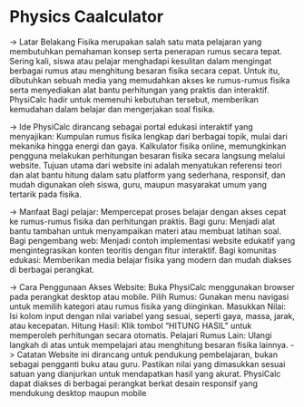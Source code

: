 # Physics Caalculator
-> Latar Belakang
Fisika merupakan salah satu mata pelajaran yang membutuhkan pemahaman konsep serta penerapan rumus secara tepat. Sering kali, siswa atau pelajar menghadapi kesulitan dalam mengingat berbagai rumus atau menghitung besaran fisika secara cepat. Untuk itu, dibutuhkan sebuah media yang memudahkan akses ke rumus-rumus fisika serta menyediakan alat bantu perhitungan yang praktis dan interaktif. PhysiCalc hadir untuk memenuhi kebutuhan tersebut, memberikan kemudahan dalam belajar dan mengerjakan soal fisika.

-> Ide
PhysiCalc dirancang sebagai portal edukasi interaktif yang menyajikan:
Kumpulan rumus fisika lengkap dari berbagai topik, mulai dari mekanika hingga energi dan gaya.
Kalkulator fisika online, memungkinkan pengguna melakukan perhitungan besaran fisika secara langsung melalui website.
Tujuan utama dari website ini adalah menyatukan referensi teori dan alat bantu hitung dalam satu platform yang sederhana, responsif, dan mudah digunakan oleh siswa, guru, maupun masyarakat umum yang tertarik pada fisika.

-> Manfaat
Bagi pelajar: Mempercepat proses belajar dengan akses cepat ke rumus-rumus fisika dan perhitungan praktis.
Bagi guru: Menjadi alat bantu tambahan untuk menyampaikan materi atau membuat latihan soal.
Bagi pengembang web: Menjadi contoh implementasi website edukatif yang mengintegrasikan konten teoritis dengan fitur interaktif.
Bagi komunitas edukasi: Memberikan media belajar fisika yang modern dan mudah diakses di berbagai perangkat.

-> Cara Penggunaan
Akses Website: Buka PhysiCalc menggunakan browser pada perangkat desktop atau mobile.
Pilih Rumus: Gunakan menu navigasi untuk memilih kategori atau rumus fisika yang diinginkan.
Masukkan Nilai: Isi kolom input dengan nilai variabel yang sesuai, seperti gaya, massa, jarak, atau kecepatan.
Hitung Hasil: Klik tombol “HITUNG HASIL” untuk memperoleh perhitungan secara otomatis.
Pelajari Rumus Lain: Ulangi langkah di atas untuk mempelajari atau menghitung besaran fisika lainnya.
-> Catatan
Website ini dirancang untuk pendukung pembelajaran, bukan sebagai pengganti buku atau guru.
Pastikan nilai yang dimasukkan sesuai satuan yang dianjurkan untuk mendapatkan hasil yang akurat.
PhysiCalc dapat diakses di berbagai perangkat berkat desain responsif yang mendukung desktop maupun mobile
